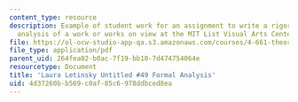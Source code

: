 ```yaml
---
content_type: resource
description: Example of student work for an assignment to write a rigorous formal
  analysis of a work or works on view at the MIT List Visual Arts Center.
file: https://ol-ocw-studio-app-qa.s3.amazonaws.com/courses/4-661-theory-and-method-in-the-study-of-architecture-and-art-fall-2015/4d37260bb569c0af85c6978ddbced8ea_MIT4_661F15_ESBrowne.pdf
file_type: application/pdf
parent_uid: 264fea02-b0ac-7f19-bb10-7d474754064e
resourcetype: Document
title: 'Laura Letinsky Untitled #49 Formal Analysis'
uid: 4d37260b-b569-c0af-85c6-978ddbced8ea
---
```

